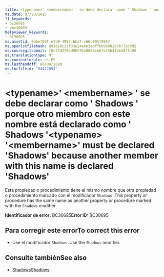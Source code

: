```yaml
---
title: <typename>' <membername> ' se debe declarar como ' Shadows ' porque otro miembro con este nombre está declarado como ' Shadows '
ms.date: 07/20/2015
f1_keywords:
- bc30695
- vbc30695
helpviewer_keywords:
- BC30695
ms.assetid: 9bbef69f-e7b9-4952-bbdf-c66c891f9067
ms.openlocfilehash: 691818c33f33e24ebe3ebff6b00b828cb772d0d2
ms.sourcegitcommit: f8c270376ed905f6a8896ce0fe25b4f4b38ff498
ms.translationtype: MT
ms.contentlocale: es-ES
ms.lasthandoff: 06/04/2020
ms.locfileid: "84412694"
---
```

# <a name="typename-membername-must-be-declared-shadows-because-another-member-with-this-name-is-declared-shadows"></a><span data-ttu-id="c9459-102">\<typename>' \<membername> ' se debe declarar como ' Shadows ' porque otro miembro con este nombre está declarado como ' Shadows '</span><span class="sxs-lookup"><span data-stu-id="c9459-102">\<typename> '\<membername>' must be declared 'Shadows' because another member with this name is declared 'Shadows'</span></span>
<span data-ttu-id="c9459-103">Esta propiedad o procedimiento tiene el mismo nombre que otra propiedad o procedimiento marcado con el modificador `Shadows` .</span><span class="sxs-lookup"><span data-stu-id="c9459-103">This property or procedure has the same name as another property or procedure marked with the `Shadows` modifier.</span></span>  
  
 <span data-ttu-id="c9459-104">**Identificador de error:** BC30695</span><span class="sxs-lookup"><span data-stu-id="c9459-104">**Error ID:** BC30695</span></span>  
  
## <a name="to-correct-this-error"></a><span data-ttu-id="c9459-105">Para corregir este error</span><span class="sxs-lookup"><span data-stu-id="c9459-105">To correct this error</span></span>  
  
- <span data-ttu-id="c9459-106">Use el modificador `Shadows` .</span><span class="sxs-lookup"><span data-stu-id="c9459-106">Use the `Shadows` modifier.</span></span>  
  
## <a name="see-also"></a><span data-ttu-id="c9459-107">Consulte también</span><span class="sxs-lookup"><span data-stu-id="c9459-107">See also</span></span>

- [<span data-ttu-id="c9459-108">Shadows</span><span class="sxs-lookup"><span data-stu-id="c9459-108">Shadows</span></span>](../language-reference/modifiers/shadows.md)
